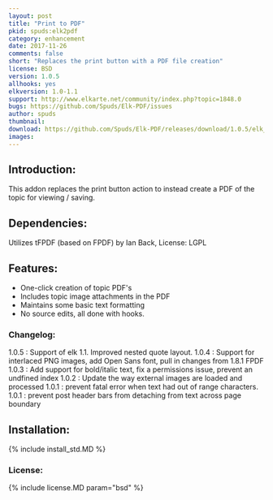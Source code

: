 ```yaml
---
layout: post
title: "Print to PDF"
pkid: spuds:elk2pdf
category: enhancement
date: 2017-11-26
comments: false
short: "Replaces the print button with a PDF file creation"
license: BSD
version: 1.0.5
allhooks: yes
elkversion: 1.0-1.1
support: http://www.elkarte.net/community/index.php?topic=1848.0
bugs: https://github.com/Spuds/Elk-PDF/issues
author: spuds
thumbnail:
download: https://github.com/Spuds/Elk-PDF/releases/download/1.0.5/elk_pdf.zip
images:
---
```


## Introduction:
This addon replaces the print button action to instead create a PDF of the topic for viewing / saving.

## Dependencies:
Utilizes tFPDF (based on FPDF) by Ian Back, License:  LGPL     

## Features:
-  One-click creation of topic PDF's
-  Includes topic image attachments in the PDF
-  Maintains some basic text formatting
-  No source edits, all done with hooks.

### Changelog:
1.0.5 : Support of elk 1.1.  Improved nested quote layout.
1.0.4 : Support for interlaced PNG images, add Open Sans font, pull in changes from 1.8.1 FPDF
1.0.3 : Add support for bold/italic text, fix a permissions issue, prevent an undfined index
1.0.2 : Update the way external images are loaded and processed
1.0.1 : prevent fatal error when text had out of range characters.
1.0.1 : prevent post header bars from detaching from text across page boundary

## Installation:
{% include install_std.MD %}

### License:
{% include license.MD param="bsd" %}
